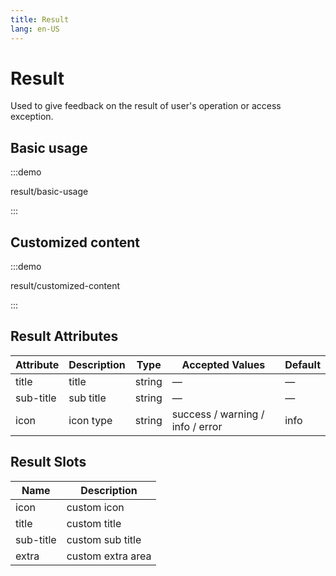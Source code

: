 ```yaml
---
title: Result
lang: en-US
---
```


# Result

Used to give feedback on the result of user's operation or access exception.

## Basic usage

:::demo

result/basic-usage

:::

## Customized content

:::demo

result/customized-content

:::

## Result Attributes

| Attribute | Description | Type   | Accepted Values                  | Default |
| --------- | ----------- | ------ | -------------------------------- | ------- |
| title     | title       | string | —                                | —       |
| sub-title | sub title   | string | —                                | —       |
| icon      | icon type   | string | success / warning / info / error | info    |

## Result Slots

| Name      | Description       |
| --------- | ----------------- |
| icon      | custom icon       |
| title     | custom title      |
| sub-title | custom sub title  |
| extra     | custom extra area |
